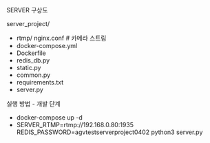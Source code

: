 SERVER 구상도

server_project/
 - rtmp/  nginx.conf          # 카메라 스트림
- docker-compose.yml
- Dockerfile
- redis_db.py
- static.py
- common.py
- requirements.txt
- server.py

실행 방법 - 개발 단계
- docker-compose up -d
- SERVER_RTMP=rtmp://192.168.0.80:1935 REDIS_PASSWORD=agvtestserverproject0402 python3 server.py

